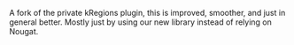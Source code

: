 A fork of the private kRegions plugin, this is improved, smoother, and just in general better. Mostly just by using our new library instead of relying on Nougat.